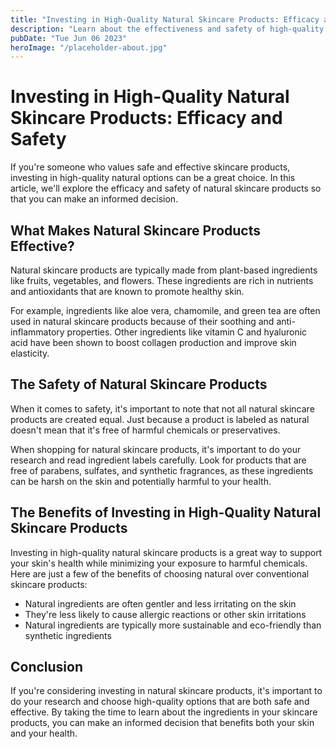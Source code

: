 ```yaml
---
title: "Investing in High-Quality Natural Skincare Products: Efficacy and Safety"
description: "Learn about the effectiveness and safety of high-quality natural skincare products for a better investment."
pubDate: "Tue Jun 06 2023"
heroImage: "/placeholder-about.jpg"
---
```


# Investing in High-Quality Natural Skincare Products: Efficacy and Safety

If you&#39;re someone who values safe and effective skincare products, investing in high-quality natural options can be a great choice. In this article, we&#39;ll explore the efficacy and safety of natural skincare products so that you can make an informed decision.

## What Makes Natural Skincare Products Effective?

Natural skincare products are typically made from plant-based ingredients like fruits, vegetables, and flowers. These ingredients are rich in nutrients and antioxidants that are known to promote healthy skin.

For example, ingredients like aloe vera, chamomile, and green tea are often used in natural skincare products because of their soothing and anti-inflammatory properties. Other ingredients like vitamin C and hyaluronic acid have been shown to boost collagen production and improve skin elasticity.

## The Safety of Natural Skincare Products

When it comes to safety, it&#39;s important to note that not all natural skincare products are created equal. Just because a product is labeled as natural doesn&#39;t mean that it&#39;s free of harmful chemicals or preservatives.

When shopping for natural skincare products, it&#39;s important to do your research and read ingredient labels carefully. Look for products that are free of parabens, sulfates, and synthetic fragrances, as these ingredients can be harsh on the skin and potentially harmful to your health.

## The Benefits of Investing in High-Quality Natural Skincare Products

Investing in high-quality natural skincare products is a great way to support your skin&#39;s health while minimizing your exposure to harmful chemicals. Here are just a few of the benefits of choosing natural over conventional skincare products:

- Natural ingredients are often gentler and less irritating on the skin
- They&#39;re less likely to cause allergic reactions or other skin irritations
- Natural ingredients are typically more sustainable and eco-friendly than synthetic ingredients

## Conclusion

If you&#39;re considering investing in natural skincare products, it&#39;s important to do your research and choose high-quality options that are both safe and effective. By taking the time to learn about the ingredients in your skincare products, you can make an informed decision that benefits both your skin and your health.